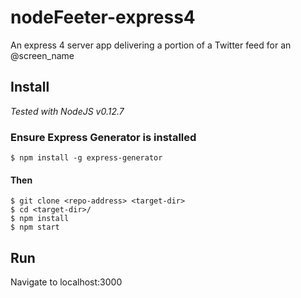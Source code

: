 # nodeFeeter-express4

An express 4 server app delivering a portion of a Twitter feed for an @screen_name

## Install

*Tested with NodeJS v0.12.7*

### Ensure Express Generator is installed
    $ npm install -g express-generator

#### Then
    $ git clone <repo-address> <target-dir>
    $ cd <target-dir>/
    $ npm install
    $ npm start

## Run

Navigate to localhost:3000

